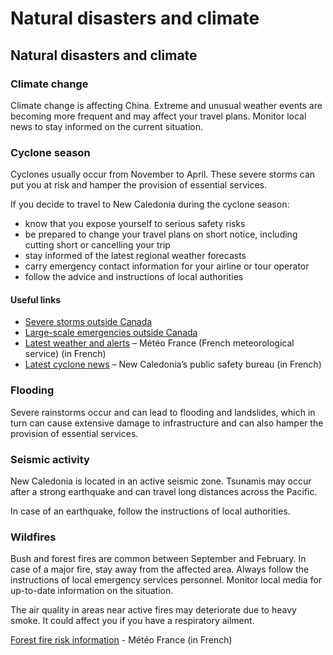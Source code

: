 # Natural disasters and climate

## Natural disasters and climate

### Climate change

Climate change is affecting China. Extreme and unusual weather events are becoming more frequent and may affect your travel plans. Monitor local news to stay informed on the current situation.

### Cyclone season

Cyclones usually occur from November to April. These severe storms can put you at risk and hamper the provision of essential services.

If you decide to travel to New Caledonia during the cyclone season:

* know that you expose yourself to serious safety risks
* be prepared to change your travel plans on short notice, including cutting short or cancelling your trip
* stay informed of the latest regional weather forecasts
* carry emergency contact information for your airline or tour operator
* follow the advice and instructions of local authorities

#### Useful links

* [Severe storms outside Canada](https://travel.gc.ca/travelling/health-safety/hurricanes-typhoons-cyclones-monsoons)
* [Large-scale emergencies outside Canada](https://travel.gc.ca/assistance/emergency-info/large-scale-emergencies-abroad)
* [Latest weather and alerts](http://www.meteo.nc/) – Météo France (French meteorological service) (in French)
* [Latest cyclone news](http://www.nouvelle-caledonie.gouv.fr/Actualites) – New Caledonia’s public safety bureau (in French)

### Flooding

Severe rainstorms occur and can lead to flooding and landslides, which in turn can cause extensive damage to infrastructure and can also hamper the provision of essential services.

### Seismic activity

New Caledonia is located in an active seismic zone. Tsunamis may occur after a strong earthquake and can travel long distances across the Pacific.

In case of an earthquake, follow the instructions of local authorities.

### Wildfires

Bush and forest fires are common between September and February. In case of a major fire, stay away from the affected area. Always follow the instructions of local emergency services personnel. Monitor local media for up-to-date information on the situation.

The air quality in areas near active fires may deteriorate due to heavy smoke. It could affect you if you have a respiratory ailment.

[Forest fire risk information](http://www.meteo.nc/nouvelle-caledonie/previsions/risque-feu) - Météo France (in French)